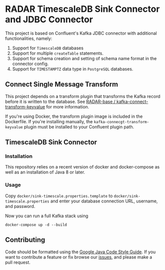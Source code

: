 # RADAR TimescaleDB Sink Connector and JDBC Connector

This project is based on Confluent's Kafka JDBC connector with additional functionalities, namely:

1. Support for `TimescaleDB` databases
2. Support for multiple `createTable` statements.
3. Support for schema creation and setting of schema name format in the connector config.
4. Support for `TIMESTAMPTZ` data type in `PostgreSQL` databases.

## Connect Single Message Transform

This project depends on a transform plugin that transforms the Kafka record before it is written to the database.
See [RADAR-base
/
kafka-connect-transform-keyvalue](https://github.com/RADAR-base/kafka-connect-transform-keyvalue) for more information.

If you're using Docker, the transform plugin image is included in the Dockerfile. If you're installing manually, the `kafka-connecgt-transform-keyvalue` plugin must be installed to your Confluent plugin path.

## TimescaleDB Sink Connector

### Installation

This repository relies on a recent version of docker and docker-compose as well as an installation
of Java 8 or later.

### Usage

Copy `docker/sink-timescale.properties.template` to `docker/sink-timescale.properties` and enter your database connection URL, username, and password.

Now you can run a full Kafka stack using

```shell
docker-compose up -d --build
```

## Contributing

Code should be formatted using the [Google Java Code Style Guide](https://google.github.io/styleguide/javaguide.html).
If you want to contribute a feature or fix browse our [issues](https://github.com/RADAR-base/RADAR-REST-Connector/issues), and please make a pull request.
